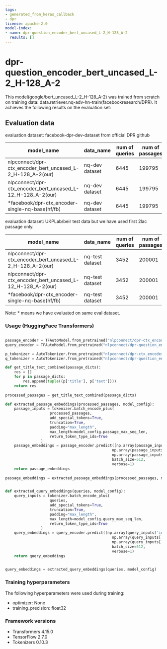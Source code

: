 ```yaml
---
tags:
- generated_from_keras_callback
- dpr
license: apache-2.0
model-index:
- name: dpr-question_encoder_bert_uncased_L-2_H-128_A-2
  results: []
---
```


<!-- This model card has been generated automatically according to the information Keras had access to. You should
probably proofread and complete it, then remove this comment. -->

# dpr-question_encoder_bert_uncased_L-2_H-128_A-2

This model(google/bert_uncased_L-2_H-128_A-2) was trained from scratch on training data: data.retriever.nq-adv-hn-train(facebookresearch/DPR).
It achieves the following results on the evaluation set:


## Evaluation data

evaluation dataset: facebook-dpr-dev-dataset from official DPR github

|model_name|data_name|num of queries|num of passages|R@10|R@20|R@50|R@100|R@100|
|---|---|---|---|---|---|---|---|---|
|nlpconnect/dpr-ctx_encoder_bert_uncased_L-2_H-128_A-2(our)|nq-dev dataset|6445|199795|60.53%|68.28%|76.07%|80.98%|91.45%|
|nlpconnect/dpr-ctx_encoder_bert_uncased_L-12_H-128_A-2(our)|nq-dev dataset|6445|199795|65.43%|71.99%|79.03%|83.24%|92.11%|
|*facebook/dpr-ctx_encoder-single-nq-base(hf/fb)|nq-dev dataset|6445|199795|40.94%|49.27%|59.05%|66.00%|82.00%|

evaluation dataset: UKPLab/beir test data but we have used first 2lac passage only. 

|model_name|data_name|num of queries|num of passages|R@10|R@20|R@50|R@100|R@100|
|---|---|---|---|---|---|---|---|---|
|nlpconnect/dpr-ctx_encoder_bert_uncased_L-2_H-128_A-2(our)|nq-test dataset|3452|200001|49.68%|59.06%|69.40%|75.75%|89.28%|
|nlpconnect/dpr-ctx_encoder_bert_uncased_L-12_H-128_A-2(our)|nq-test dataset|3452|200001|51.62%|61.09%|70.10%|76.07%|88.70%|
|*facebook/dpr-ctx_encoder-single-nq-base(hf/fb)|nq-test dataset|3452|200001|32.93%|43.74%|56.95%|66.30%|83.92%|

Note: * means we have evaluated on same eval dataset.

### Usage (HuggingFace Transformers)

```python

passage_encoder = TFAutoModel.from_pretrained("nlpconnect/dpr-ctx_encoder_bert_uncased_L-12_H-128_A-2")
query_encoder = TFAutoModel.from_pretrained("nlpconnect/dpr-question_encoder_bert_uncased_L-12_H-128_A-2")

p_tokenizer = AutoTokenizer.from_pretrained("nlpconnect/dpr-ctx_encoder_bert_uncased_L-12_H-128_A-2")
q_tokenizer = AutoTokenizer.from_pretrained("nlpconnect/dpr-question_encoder_bert_uncased_L-12_H-128_A-2")

def get_title_text_combined(passage_dicts):
    res = []
    for p in passage_dicts:
        res.append(tuple((p['title'], p['text'])))
    return res
    
processed_passages = get_title_text_combined(passage_dicts)

def extracted_passage_embeddings(processed_passages, model_config):
    passage_inputs = tokenizer.batch_encode_plus(
                    processed_passages,
                    add_special_tokens=True,
                    truncation=True,
                    padding="max_length",
                    max_length=model_config.passage_max_seq_len,
                    return_token_type_ids=True
                )
    passage_embeddings = passage_encoder.predict([np.array(passage_inputs['input_ids']), 
                                                np.array(passage_inputs['attention_mask']), 
                                                np.array(passage_inputs['token_type_ids'])], 
                                                batch_size=512, 
                                                verbose=1)
    return passage_embeddings
    
passage_embeddings = extracted_passage_embeddings(processed_passages, model_config)


def extracted_query_embeddings(queries, model_config):
    query_inputs = tokenizer.batch_encode_plus(
                    queries,
                    add_special_tokens=True,
                    truncation=True,
                    padding="max_length",
                    max_length=model_config.query_max_seq_len,
                    return_token_type_ids=True
                )
    query_embeddings = query_encoder.predict([np.array(query_inputs['input_ids']), 
                                                np.array(query_inputs['attention_mask']), 
                                                np.array(query_inputs['token_type_ids'])], 
                                                batch_size=512, 
                                                verbose=1)
    return query_embeddings
    

query_embeddings = extracted_query_embeddings(queries, model_config)

```

### Training hyperparameters

The following hyperparameters were used during training:
- optimizer: None
- training_precision: float32

### Framework versions

- Transformers 4.15.0
- TensorFlow 2.7.0
- Tokenizers 0.10.3